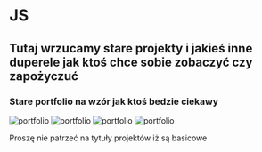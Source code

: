 # JS

## Tutaj wrzucamy stare projekty i jakieś inne duperele jak ktoś chce sobie zobaczyć czy zapożyczuć
### Stare portfolio na wzór jak ktoś bedzie ciekawy
![portfolio](https://github.com/user-attachments/assets/0a6dae18-8eb4-4648-9d57-75d271c2f6f9)
![portfolio](https://github.com/user-attachments/assets/e40d151a-f694-4dc5-904c-094a4924c2c3)
![portfolio](https://github.com/user-attachments/assets/f3173fdf-e0c4-4016-9249-6b8845e93220)
![portfolio](https://github.com/user-attachments/assets/3a475851-af08-4c3d-bb12-6c09eba9143f)

Proszę nie patrzeć na tytuły projektów iż są basicowe
